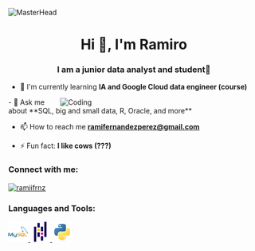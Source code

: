 ![MasterHead](https://i.ibb.co/qNDz75H/IMG-20241104-091048.png)
<h1 align="center">Hi 👋, I'm Ramiro</h1>
<h3 align="center">I am a junior data analyst and student🌱</h3>

- 🌱 I'm currently learning **IA and Google Cloud data engineer (course)**

<img align="right" alt="Coding" width="400" src="https://camo.githubusercontent.com/5119ee303e5e49cdf23def653b737bede0da49a859a34714d62d9ab518afbbb2/68747470733a2f2f63646e2e6472696262626c652e636f6d2f75736572732f313136323037372f73637265656e73686f74732f333834383931342f70726f6772616d6d65722e676966">
- 💬 Ask me about **SQL, big and small data, R, Oracle, and more**

- 📫 How to reach me **ramifernandezperez@gmail.com**

- ⚡ Fun fact:
  **I like cows (???)**

<h3 align="left">Connect with me:</h3>
<p align="left">
<a href="https://instagram.com/ramiifrnz" target="blank"><img align="center" src="https://raw.githubusercontent.com/rahuldkjain/github-profile-readme-generator/master/src/images/icons/Social/instagram.svg" alt="ramiifrnz" height="30" width="40" /></a>
</p>

<h3 align="left">Languages and Tools:</h3>
<p align="left"> <a href="https://www.mysql.com/" target="_blank" rel="noreferrer"> <img src="https://raw.githubusercontent.com/devicons/devicon/master/icons/mysql/mysql-original-wordmark.svg" alt="mysql" width="40" height="40"/> </a> <a href="https://pandas.pydata.org/" target="_blank" rel="noreferrer"> <img src="https://raw.githubusercontent.com/devicons/devicon/2ae2a900d2f041da66e950e4d48052658d850630/icons/pandas/pandas-original.svg" alt="pandas" width="40" height="40"/> </a> <a href="https://www.python.org" target="_blank" rel="noreferrer"> <img src="https://raw.githubusercontent.com/devicons/devicon/master/icons/python/python-original.svg" alt="python" width="40" height="40"/> </a> </p>
